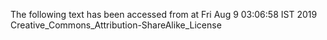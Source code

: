 The following text has been accessed from at Fri Aug 9 03:06:58 IST 2019
Creative_Commons_Attribution-ShareAlike_License
